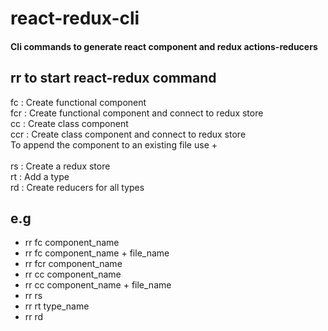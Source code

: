 # react-redux-cli
<h4>Cli commands to generate react component and redux actions-reducers</h4>

rr to start react-redux command
---------------------------------------------------------------------
fc  : Create functional component </br>
fcr : Create functional component and connect to redux store</br>
cc  : Create class component</br>
ccr : Create class component and connect to redux store</br>
To append the component to an existing file use + </br></br> 
rs  : Create a redux store</br>
rt  : Add a type</br>
rd  : Create reducers for all types</br>

e.g
---

+ rr fc component_name</br>
+ rr fc component_name + file_name</br>
+ rr fcr component_name </br>
+ rr cc component_name </br>
+ rr cc component_name + file_name</br>
+ rr rs</br>
+ rr rt type_name</br>
+ rr rd</br>
